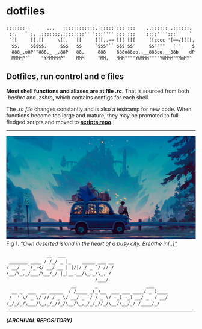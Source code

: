 # dotfiles

    :::::::-.      ...   ::::::::::::.-:::::'::: :::    .,:::::: .::::::. 
     ;;,   `';, .;;;;;;;.;;;;;;;;'''';;;'''' ;;; ;;;    ;;;;'''';;;`    ` 
     `[[     [[,[[     \[[,   [[     [[[,,== [[[ [[[     [[cccc '[==/[[[[,
      $$,    $$$$$,     $$$   $$     `$$$"`` $$$ $$'     $$""""   '''    $
      888_,o8P'"888,_ _,88P   88,     888    888o88oo,.__888oo,__88b    dP
      MMMMP"`    "YMMMMMP"    MMM     "MM,   MMM""""YUMMM""""YUMMM"YMmMY" 

## Dotfiles, run control and c files

__Most shell functions and aliases are at file *.rc*__. That is sourced from
both _.bashrc_ and _.zshrc_, which contains configs for each shell.

The _.rc file_ changes constantly and is also a testcamp for new code.
When functions become too large and mature, they may be promoted to
full-fledged scripts and moved to __[scripts repo](https://github.com/mountaineerbr/scripts)__.

---

![ScreenShot](git_screenshot1.png)
Fig 1. [*"Own deserted island in the heart of a busy city. Breathe in[..]"*](https://www.youtube.com/watch?v=Mu3BfD6wmPg "Chilled Cow by Kupla")

                   __  ___                  
     _______ ____ / /_/ _ |_    _____ ___ __
    / __/ _ `(_-</ __/ __ | |/|/ / _ `/ // /
    \__/\_,_/___/\__/_/ |_|__,__/\_,_/\_, / 
                                     /___/  
                            __       _                  ___     
      __ _  ___  __ _____  / /____ _(_)__  ___ ___ ____/ _ )____
     /  ' \/ _ \/ // / _ \/ __/ _ `/ / _ \/ -_) -_) __/ _  / __/
    /_/_/_/\___/\_,_/_//_/\__/\_,_/_/_//_/\__/\__/_/ /____/_/   
                                                            
---

***(ARCHIVAL REPOSITORY)***
